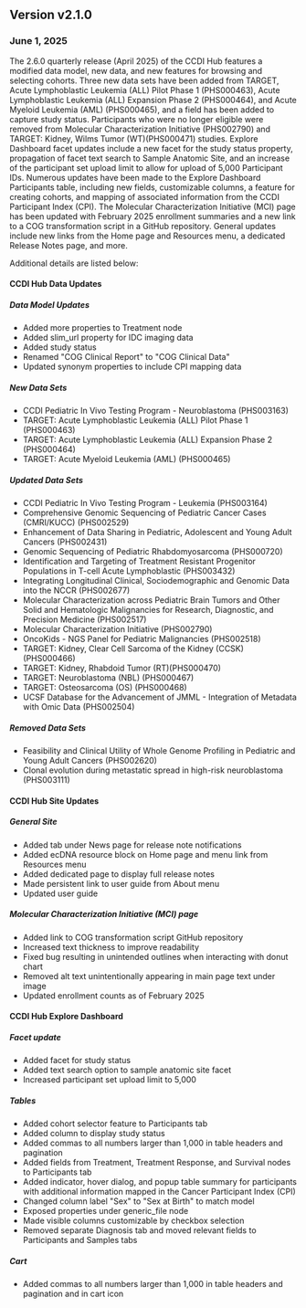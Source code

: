 ## Version v2.1.0
### June 1, 2025
The 2.6.0 quarterly release (April 2025) of the CCDI Hub features a modified data model, new data, and new features for browsing and selecting cohorts. Three new data sets have been added from TARGET, Acute Lymphoblastic Leukemia (ALL) Pilot Phase 1 (PHS000463), Acute Lymphoblastic Leukemia (ALL) Expansion Phase 2 (PHS000464), and Acute Myeloid Leukemia (AML) (PHS000465), and a field has been added to capture study status. Participants who were no longer eligible were removed from Molecular Characterization Initiative (PHS002790) and TARGET: Kidney, Wilms Tumor (WT)(PHS000471) studies. Explore Dashboard facet updates include a new facet for the study status property, propagation of facet text search to Sample Anatomic Site, and an increase of the participant set upload limit to allow for upload of 5,000 Participant IDs. Numerous updates have been made to the Explore Dashboard Participants table, including new fields, customizable columns, a feature for creating cohorts, and mapping of associated information from the CCDI Participant Index (CPI). The Molecular Characterization Initiative (MCI) page has been updated with February 2025 enrollment summaries and a new link to a COG transformation script in a GitHub repository. General updates include new links from the Home page and Resources menu, a dedicated Release Notes page, and more.

Additional details are listed below:

#### CCDI Hub Data Updates

##### Data Model Updates
- Added more properties to Treatment node  
- Added slim_url property for IDC imaging data
- Added study status
- Renamed &quot;COG Clinical Report&quot; to &quot;COG Clinical Data&quot;
- Updated synonym properties to include CPI mapping data

##### New Data Sets
- CCDI Pediatric In Vivo Testing Program - Neuroblastoma (PHS003163)
- TARGET: Acute Lymphoblastic Leukemia (ALL) Pilot Phase 1 (PHS000463)
- TARGET: Acute Lymphoblastic Leukemia (ALL) Expansion Phase 2 (PHS000464)
- TARGET: Acute Myeloid Leukemia (AML) (PHS000465)

##### Updated Data Sets
- CCDI Pediatric In Vivo Testing Program - Leukemia (PHS003164)
- Comprehensive Genomic Sequencing of Pediatric Cancer Cases (CMRI/KUCC) (PHS002529)
- Enhancement of Data Sharing in Pediatric, Adolescent and Young Adult Cancers (PHS002431)
- Genomic Sequencing of Pediatric Rhabdomyosarcoma (PHS000720)
- Identification and Targeting of Treatment Resistant Progenitor Populations in T-cell Acute Lymphoblastic (PHS003432)
- Integrating Longitudinal Clinical, Sociodemographic and Genomic Data into the NCCR (PHS002677)
- Molecular Characterization across Pediatric Brain Tumors and Other Solid and Hematologic Malignancies for Research, Diagnostic, and Precision Medicine (PHS002517)
- Molecular Characterization Initiative (PHS002790)
- OncoKids - NGS Panel for Pediatric Malignancies (PHS002518)
- TARGET: Kidney, Clear Cell Sarcoma of the Kidney (CCSK) (PHS000466)
- TARGET: Kidney, Rhabdoid Tumor (RT)(PHS000470)
- TARGET: Neuroblastoma (NBL) (PHS000467)
- TARGET: Osteosarcoma (OS) (PHS000468)
- UCSF Database for the Advancement of JMML - Integration of Metadata with Omic Data (PHS002504)

##### Removed Data Sets
- Feasibility and Clinical Utility of Whole Genome Profiling in Pediatric and Young Adult Cancers (PHS002620)
- Clonal evolution during metastatic spread in high-risk neuroblastoma (PHS003111)

#### CCDI Hub Site Updates
##### General Site
- Added tab under News page for release note notifications
- Added ecDNA resource block on Home page and menu link from Resources menu
- Added dedicated page to display full release notes
- Made persistent link to user guide from About menu
- Updated user guide

##### Molecular Characterization Initiative (MCI) page
- Added link to COG transformation script GitHub repository
- Increased text thickness to improve readability
- Fixed bug resulting in unintended outlines when interacting with donut chart
- Removed alt text unintentionally appearing in main page text under image
- Updated enrollment counts as of February 2025

#### CCDI Hub Explore Dashboard
##### Facet update
- Added facet for study status
- Added text search option to sample anatomic site facet
- Increased participant set upload limit to 5,000

##### Tables
- Added cohort selector feature to Participants tab
- Added column to display study status
- Added commas to all numbers larger than 1,000 in table headers and pagination
- Added fields from Treatment, Treatment Response, and Survival nodes to Participants tab
- Added indicator, hover dialog, and popup table summary for participants with additional information mapped in the Cancer Participant Index (CPI)
- Changed column label &quot;Sex&quot; to &quot;Sex at Birth&quot; to match model
- Exposed properties under generic_file node
- Made visible columns customizable by checkbox selection
- Removed separate Diagnosis tab and moved relevant fields to Participants and Samples tabs

##### Cart
- Added commas to all numbers larger than 1,000 in table headers and pagination and in cart icon
